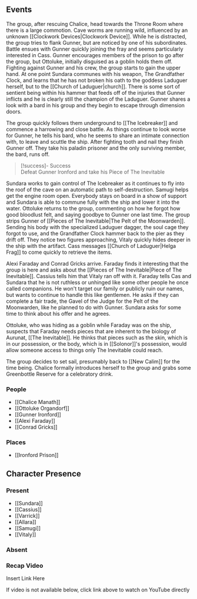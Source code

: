 ## Events
The group, after rescuing Chalice, head towards the Throne Room where there is a large commotion. Cave worms are running wild, influenced by an unknown [[Clockwork Devices|Clockwork Device]]. While he is distracted, the group tries to flank Gunner, but are noticed by one of his subordinates. Battle ensues with Gunner quickly joining the fray and seems particularly interested in Cass. Gunner encourages members of the prison to go after the group, but Ottoluke, initially disguised as a goblin holds them off. Fighting against Gunner and his crew, the group starts to gain the upper hand. At one point Sundara communes with his weapon, The Grandfather Clock, and learns that he has not broken his oath to the goddess Laduguer herself, but to the [[Church of Laduguer|church]]. There is some sort of sentient being within his hammer that feeds off of the injuries that Gunner inflicts and he is clearly still the champion of the Laduguer. Gunner shares a look with a bard in his group and they begin to escape through dimension doors.

The group quickly follows them underground to [[The Icebreaker]] and commence a harrowing and close battle. As things continue to look worse for Gunner, he tells his bard, who he seems to share an intimate connection with, to leave and scuttle the ship. After fighting tooth and nail they finish Gunner off. They take his paladin prisoner and the only surviving member, the bard, runs off. 

> [!success]- Success  
> Defeat Gunner Ironford and take his Piece of The Inevitable

Sundara works to gain control of The Icebreaker as it continues to fly into the roof of the cave on an automatic path to self-destruction. Samugi helps get the engine room open. Everybody stays on board in a show of support and Sundara is able to commune fully with the ship and lower it into the water. Ottoluke returns to the group, commenting on how he forgot how good bloodlust felt, and saying goodbye to Gunner one last time. The group strips Gunner of [[Pieces of The Inevitable|The Pelt of the Moonwarden]]. Sending his body with the specialized Laduguer dagger, the soul cage they forgot to use, and the Grandfather Clock hammer back to the pier as they drift off. They notice two figures approaching, Vitaly quickly hides deeper in the ship with the artifact. Cass messages [[Church of Laduguer|Helga Frag]] to come quickly to retrieve the items.

Alexi Faraday and Conrad Gricks arrive. Faraday finds it interesting that the group is here and asks about the [[Pieces of The Inevitable|Piece of The Inevitable]]. Cassius tells him that Vitaly ran off with it. Faraday tells Cas and Sundara that he is not ruthless or unhinged like some other people he once called companions. He won't target our family or publicly ruin our names, but wants to continue to handle this like gentlemen. He asks if they can complete a fair trade, the Gavel of the Judge for the Pelt of the Moonwarden, like he planned to do with Gunner. Sundara asks for some time to think about his offer and he agrees.  

Ottoluke, who was hiding as a goblin while Faraday was on the ship, suspects that Faraday needs pieces that are inherent to the biology of Aurunat, [[The Inevitable]]. He thinks that pieces such as the skin, which is in our possession, or the body, which is in [[Solonor]]'s possession, would allow someone access to things only The Inevitable could reach.

The group decides to set sail, presumably back to [[New Calim]] for the time being. Chalice formally introduces herself to the group and grabs some Greenbottle Reserve for a celebratory drink.

### People
- [[Chalice Manath]] 
- [[Ottoluke Organdorf]] 
- [[Gunner Ironford]] 
- [[Alexi Faraday]] 
- [[Conrad Gricks]] 

### Places 
- [[Ironford Prison]] 

## Character Presence 
### Present
- [[Sundara]] 
- [[Cassius]] 
- [[Varrick]] 
- [[Allara]] 
- [[Samugi]] 
- [[Vitaly]] 
### Absent


### Recap Video
Insert Link Here

If video is not available below, click link above to watch on YouTube directly